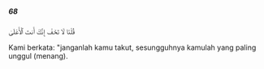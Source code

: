##### 68

<span class="ayah">قُلْنَا لَا تَخَفْ إِنَّكَ أَنتَ ٱلْأَعْلَىٰ</span>

<span class="ayah_translation">Kami berkata: "janganlah kamu takut, sesungguhnya kamulah yang paling unggul (menang).</span>
